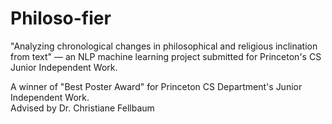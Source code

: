 # Philoso-fier
"Analyzing chronological changes in philosophical and religious inclination from text" — an NLP machine learning project submitted for Princeton's CS Junior Independent Work.

A winner of "Best Poster Award" for Princeton CS Department's Junior Independent Work.  
Advised by Dr. Christiane Fellbaum
